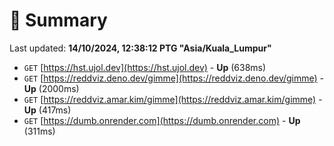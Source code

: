 # 📖 Summary
Last updated: **14/10/2024, 12:38:12 PTG "Asia/Kuala_Lumpur"**

- `GET` [https://hst.ujol.dev](https://hst.ujol.dev) - **Up** (638ms)
- `GET` [https://reddviz.deno.dev/gimme](https://reddviz.deno.dev/gimme) - **Up** (2000ms)
- `GET` [https://reddviz.amar.kim/gimme](https://reddviz.amar.kim/gimme) - **Up** (417ms)
- `GET` [https://dumb.onrender.com](https://dumb.onrender.com) - **Up** (311ms)

